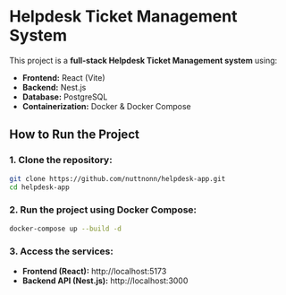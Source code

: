 # Helpdesk Ticket Management System

This project is a **full-stack Helpdesk Ticket Management system** using:
- **Frontend:** React (Vite)
- **Backend:** Nest.js
- **Database:** PostgreSQL
- **Containerization:** Docker & Docker Compose

## How to Run the Project
### 1. **Clone the repository:**
```sh
git clone https://github.com/nuttnonn/helpdesk-app.git
cd helpdesk-app
```


### 2. **Run the project using Docker Compose:**
```sh
docker-compose up --build -d
```
   
   
### 3. **Access the services:**
- **Frontend (React):** http://localhost:5173
- **Backend API (Nest.js):** http://localhost:3000